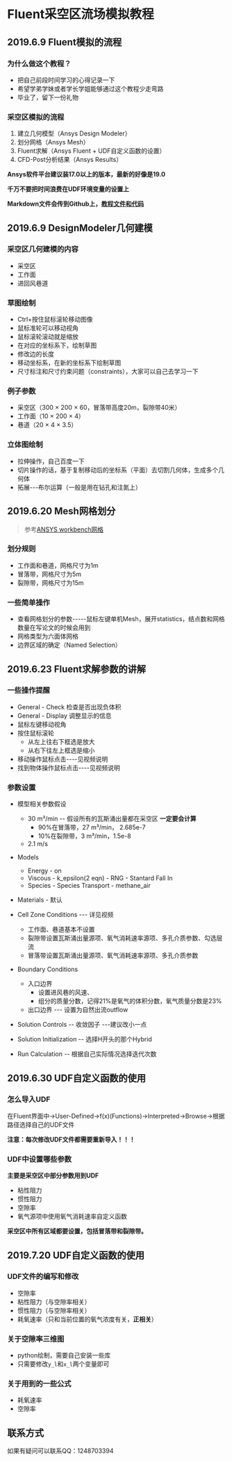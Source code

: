 # Fluent采空区流场模拟教程

## 2019.6.9 Fluent模拟的流程

### 为什么做这个教程？

- 把自己前段时间学习的心得记录一下
- 希望学弟学妹或者学长学姐能够通过这个教程少走弯路
- 毕业了，留下一份礼物

### 采空区模拟的流程

1. 建立几何模型（Ansys Design Modeler）
2. 划分网格（Ansys Mesh）
3. Fluent求解（Ansys Fluent + UDF自定义函数的设置）
4. CFD-Post分析结果（Ansys Results）

**Ansys软件平台建议装17.0以上的版本，最新的好像是19.0**

**千万不要把时间浪费在UDF环境变量的设置上**

**Markdown文件会传到Github上，[教程文件和代码](https://github.com/bbkgl/goaf)**

##  2019.6.9 DesignModeler几何建模

### 采空区几何建模的内容

- 采空区
- 工作面
- 进回风巷道

### 草图绘制

- Ctrl+按住鼠标滚轮移动图像
- 鼠标准轮可以移动视角
- 鼠标滚轮滚动就是缩放
- 在对应的坐标系下，绘制草图
- 修改边的长度
- 移动坐标系，在新的坐标系下绘制草图
- 尺寸标注和尺寸约束问题（constraints），大家可以自己去学习一下

### 例子参数

- 采空区（300 × 200 × 60，冒落带高度20m，裂隙带40米）
- 工作面（10 × 200 × 4）
- 巷道（20 × 4 × 3.5）

### 立体图绘制

- 拉伸操作，自己百度一下
- 切片操作的话，基于复制移动后的坐标系（平面）去切割几何体，生成多个几何体
- 拓展---布尔运算（一般是用在钻孔和注氮上）

## 2019.6.20 Mesh网格划分

> 参考[ANSYS workbench网格](https://www.bilibili.com/video/av21182764?from=search&seid=5245891783888294417 )

### 划分规则

- 工作面和巷道，网格尺寸为1m
- 冒落带，网格尺寸为5m
- 裂隙带，网格尺寸为15m

### 一些简单操作

- 查看网格划分的参数-----鼠标左键单机Mesh，展开statistics，结点数和网格数量在写论文的时候会用到
- 网格类型为六面体网格
- 边界区域的确定（Named Selection）

## 2019.6.23 Fluent求解参数的讲解

### 一些操作提醒

- General - Check 检查是否出现负体积
- General - Display 调整显示的信息
- 鼠标左键移动视角
- 按住鼠标滚轮
  - 从左上往右下框选是放大
  - 从右下往左上框选是缩小
- 移动操作鼠标点击----见视频说明
- 找到物体操作鼠标点击----见视频说明

### 参数设置

- 模型相关参数假设
  - 30 m³/min -- 假设所有的瓦斯涌出量都在采空区 **一定要会计算**
    - 90%在冒落带，27 m³/min， 2.685e-7
    - 10%在裂隙带，3 m³/min，1.5e-8
  - 2.1 m/s

- Models
  - Energy - on
  - Viscous - k_epsilon(2 eqn) - RNG - Stantard Fall In
  - Species - Species Transport - methane_air
- Materials - 默认
- Cell Zone Conditions --- 详见视频
  - 工作面、巷道基本不设置
  - 裂隙带设置瓦斯涌出量源项、氧气消耗速率源项、多孔介质参数、勾选层流
  - 冒落带设置瓦斯涌出量源项、氧气消耗速率源项、多孔介质参数
- Boundary Conditions
  - 入口边界
    - 设置进风巷的风速、
    - 组分的质量分数，记得21%是氧气的体积分数，氧气质量分数是23%
  - 出口边界 --- 设置为自然出流outflow

- Solution Controls  -- 收敛因子 ---建议改小一点
- Solution Initialization  -- 选择H开头的那个Hybrid
- Run Calculation -- 根据自己实际情况选择迭代次数

## 2019.6.30 UDF自定义函数的使用

### 怎么导入UDF

在Fluent界面中->User-Defined->f(x)(Functions)->Interpreted->Browse->根据路径选择自己的UDF文件

**注意：每次修改UDF文件都需要重新导入！！！**

### UDF中设置哪些参数

**主要是采空区中部分参数用到UDF**

- 粘性阻力
- 惯性阻力
- 空隙率
- 氧气源项中使用氧气消耗速率自定义函数

**采空区中所有区域都要设置，包括冒落带和裂隙带。**

## 2019.7.20 UDF自定义函数的使用

### UDF文件的编写和修改

- 空隙率
- 粘性阻力（与空隙率相关）
- 惯性阻力（与空隙率相关）
- 耗氧速率（只和当前位置的氧气浓度有关，**正相关**）

### 关于空隙率三维图

- python绘制，需要自己安装一些库
- 只需要修改`y_l`和`x_l`两个变量即可

### 关于用到的一些公式

- 耗氧速率
- 空隙率



## 联系方式

如果有疑问可以联系QQ：1248703394

